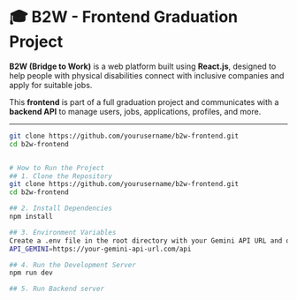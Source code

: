 # 🎓 B2W - Frontend Graduation Project

**B2W (Bridge to Work)** is a web platform built using **React.js**, designed to help people with physical disabilities connect with inclusive companies and apply for suitable jobs.

This **frontend** is part of a full graduation project and communicates with a **backend API** to manage users, jobs, applications, profiles, and more.

---

```bash
git clone https://github.com/yourusername/b2w-frontend.git
cd b2w-frontend


# How to Run the Project
## 1. Clone the Repository
git clone https://github.com/yourusername/b2w-frontend.git
cd b2w-frontend

## 2. Install Dependencies
npm install

## 3. Environment Variables
Create a .env file in the root directory with your Gemini API URL and other environment variables:
API_GEMINI=https://your-gemini-api-url.com/api

## 4. Run the Development Server
npm run dev

## 5. Run Backend server
